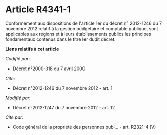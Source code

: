 # Article R4341-1

Conformément aux dispositions de                     l'article 1er du décret n° 2012-1246 du 7 novembre 2012 relatif à la
gestion budgétaire et comptable publique, sont applicables aux régions et à leurs établissements publics les principes
fondamentaux contenus dans le titre Ier  dudit décret.

**Liens relatifs à cet article**

_Codifié par_:

  - Décret n°2000-318 du 7 avril 2000

_Cite_:

  - Décret n°2012-1246 du 7 novembre 2012 - art. 1

_Modifié par_:

  - Décret n°2012-1247 du 7 novembre 2012 - art. 12

_Cité par_:

  - Code général de la propriété des personnes publ... - art. R2321-4 (V)
